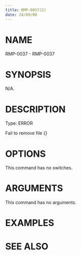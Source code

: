 ```yaml
---
title: RMP-0037(2)
date: 24/09/08
---
```


# NAME

RMP-0037 - RMP-0037

# SYNOPSIS

N/A.

# DESCRIPTION

Type: ERROR

Fail to remove file {}

# OPTIONS

This command has no switches.

# ARGUMENTS

This command has no arguments.

# EXAMPLES

# SEE ALSO
